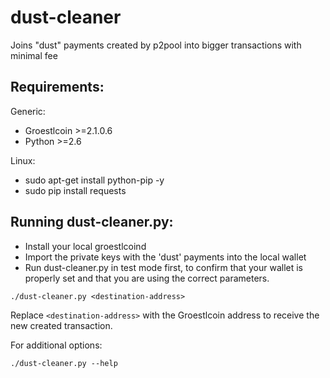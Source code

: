 dust-cleaner
==========

Joins "dust" payments created by p2pool into bigger transactions with minimal fee

Requirements:
-------------------------
Generic:
* Groestlcoin >=2.1.0.6
* Python >=2.6

Linux:
* sudo apt-get install python-pip -y
* sudo pip install requests

Running dust-cleaner.py:
-------------------------
* Install your local groestlcoind
* Import the private keys with the 'dust' payments into the local wallet
* Run dust-cleaner.py in test mode first, to confirm that your wallet is properly
set and that you are using the correct parameters.

`./dust-cleaner.py <destination-address>`

Replace `<destination-address>` with the Groestlcoin address to receive the new
created transaction.

For additional options:

`./dust-cleaner.py --help`
